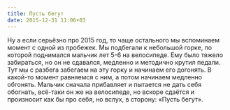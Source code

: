 ```yaml
---
title: Пусть бегут
date: 2015-12-31 11:06+03
---
```


Ну а если серьёзно про 2015 год, то чаще остального мы вспоминаем момент с одной из пробежек. Мы подбегали к небольшой горке, по которой поднимался мальчик лет 5-6 на
велосипеде. Ему было тяжело забираться, но он не сдавался, медленно и методично крутил педали. Тут мы с разбега забегаем на эту горку и начинаем его догонять. В
какой-то момент равняемся с ним, а потом начинаем медленно обгонять. Мальчик сначала прибавляет и пытается не дать себя обогнать, всё-таки он же на велосипеде, но
вскоре сдаётся и произносит как бы про себя, но вслух, в сторону: «Пусть бегут».
